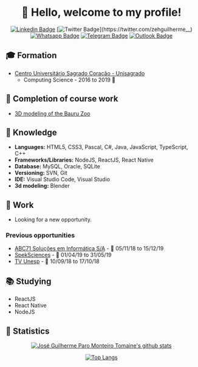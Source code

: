 <h1 align="center">
  👋 Hello, welcome to my profile!
</h1>

<div align="center">

[![Linkedin Badge](https://img.shields.io/badge/-LinkedIn-blue?style=flat-square&logo=Linkedin&logoColor=white&link=http://linkedin.com/in/jos%C3%A9-guilherme-paro-monteiro-tomaine)](http://linkedin.com/in/jos%C3%A9-guilherme-paro-monteiro-tomaine)
[![Twitter Badge](https://img.shields.io/badge/-Twitter-1ca0f1?style=flat-square&labelColor=1ca0f1&logo=twitter&logoColor=white&link=https://twitter.com/zehguilherme__)](https://twitter.com/zehguilherme__)
[![Whatsapp Badge](https://img.shields.io/badge/-Whatsapp-4CA143?style=flat-square&labelColor=4CA143&logo=whatsapp&logoColor=white&link=https://api.whatsapp.com/send?phone=5514981195569)](https://api.whatsapp.com/send?phone=5514981195569)
[![Telegram Badge](https://img.shields.io/badge/-Telegram-1ca0f1?style=flat-square&labelColor=1ca0f1&logo=telegram&logoColor=white&link=https://t.me/zehguilherme)](https://t.me/zehguilherme)
[![Outlook Badge](https://img.shields.io/badge/-Outlook-0000FF?style=flat-square&labelColor=0000FF&logo=gmail&logoColor=white&link=mailto:jgtomaine@hotmail.com)](mailto:jgtomaine@hotmail.com)

</div>

## 🎓 Formation

- [Centro Universitário Sagrado Coração - Unisagrado](https://unisagrado.edu.br/)
  - Computing Science - 2016 to 2019 📆

## 📔 Completion of course work

- [3D modeling of the Bauru Zoo](https://github.com/zehguilherme/tcc-rv-zoo-bauru)

## 🚀 Knowledge

- **Languages:** HTML5, CSS3, Pascal, C#, Java, JavaScript, TypeScript, C++
- **Frameworks/Libraries:** NodeJS, ReactJS, React Native
- **Database:** MySQL, Oracle, SQLite
- **Versioning:** SVN, Git
- **IDE:** Visual Studio Code, Visual Studio
- **3d modeling:** Blender

## 💼 Work

- Looking for a new opportunity.

### Previous opportunities

- [ABC71 Soluções em Informática S/A](https://www.abc71.com.br/) - 📆 05/11/18 to 15/12/19
- [SpekSciences](https://www.linkedin.com/company/speksciences/) - 📆 01/04/19 to 31/05/19
- [TV Unesp](https://tv.unesp.br/) - 📆 10/09/18 to 17/10/18

## 📚 Studying

- ReactJS
- React Native
- NodeJS

## 🔢 Statistics

<div align="center">

[![José Guilherme Paro Monteiro Tomaine's github stats](https://github-readme-stats.vercel.app/api?username=zehguilherme&show_icons=true)](https://github.com/zehguilherme/github-readme-stats)

</div>

<div align="center">

[![Top Langs](https://github-readme-stats.vercel.app/api/top-langs/?username=zehguilherme&layout=default)](https://github.com/zehguilherme/github-readme-stats)

</div>

